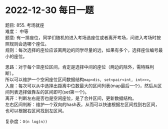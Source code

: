 # 2022-12-30 每日一题


题目: 855. 考场就座  
难度： 中等    
题意: 有一排座位，同学们随机的进入考场选座位或者离开考场，问进入考场时按照规则会选哪个座位。  
规则：每次选择的座位应该离两边的同学尽量的远，如果有多个，选择座位编号最小的座位。     


思路：对于每个空座位区间，肯定是选择中间的座位（两边的除外，需特殊判断）。  
所以可以维护一个空闲座位区间数据结构`map<dis, set<pair<int, int>>>`。  
入座：每次可以从中选择出距离中位数最大的区间列表(map最后一个)，然后从区间列表选择做靠左的区间即可(set第一个)。  
离开：判断左右是否也是空闲座位，是了合并区间，更新数据结构。  
左右区间判断：维护一个双向的hash表，从而可以快速根据左区间找到右区间，也可以根据右区间找到左区间。  

复杂度：`O(n log(n))`  



